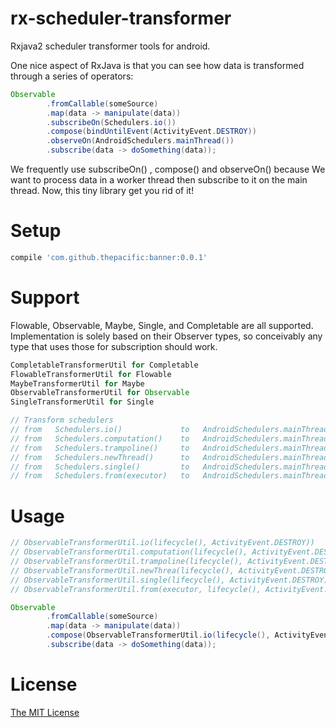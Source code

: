 # rx-scheduler-transformer
Rxjava2 scheduler transformer tools for android.

One nice aspect of RxJava is that you can see how data is transformed through a series of operators:
```java
Observable
        .fromCallable(someSource)
        .map(data -> manipulate(data))
        .subscribeOn(Schedulers.io())
        .compose(bindUntilEvent(ActivityEvent.DESTROY))
        .observeOn(AndroidSchedulers.mainThread())
        .subscribe(data -> doSomething(data));
```
We frequently use subscribeOn() , compose() and observeOn() because We want to process data in a worker thread then subscribe to it on the main thread. Now, this tiny library get you rid of it!

# Setup
```groovy
compile 'com.github.thepacific:banner:0.0.1'
```

# Support
Flowable, Observable, Maybe, Single, and Completable are all supported. Implementation is solely based on their Observer types, so conceivably any type that uses those for subscription should work.
```java
CompletableTransformerUtil for Completable
FlowableTransformerUtil for Flowable
MaybeTransformerUtil for Maybe
ObservableTransformerUtil for Observable
SingleTransformerUtil for Single

// Transform schedulers
// from   Schedulers.io()             to   AndroidSchedulers.mainThread()
// from   Schedulers.computation()    to   AndroidSchedulers.mainThread()
// from   Schedulers.trampoline()     to   AndroidSchedulers.mainThread()
// from   Schedulers.newThread()      to   AndroidSchedulers.mainThread()
// from   Schedulers.single()         to   AndroidSchedulers.mainThread()
// from   Schedulers.from(executor)   to   AndroidSchedulers.mainThread()

```

# Usage
```java
// ObservableTransformerUtil.io(lifecycle(), ActivityEvent.DESTROY))
// ObservableTransformerUtil.computation(lifecycle(), ActivityEvent.DESTROY))
// ObservableTransformerUtil.trampoline(lifecycle(), ActivityEvent.DESTROY))
// ObservableTransformerUtil.newThrea(lifecycle(), ActivityEvent.DESTROY))
// ObservableTransformerUtil.single(lifecycle(), ActivityEvent.DESTROY))
// ObservableTransformerUtil.from(executor, lifecycle(), ActivityEvent.DESTROY))

Observable
        .fromCallable(someSource)
        .map(data -> manipulate(data))
        .compose(ObservableTransformerUtil.io(lifecycle(), ActivityEvent.DESTROY))
        .subscribe(data -> doSomething(data));
```

# License  
[The MIT License ](https://opensource.org/licenses/MIT)
